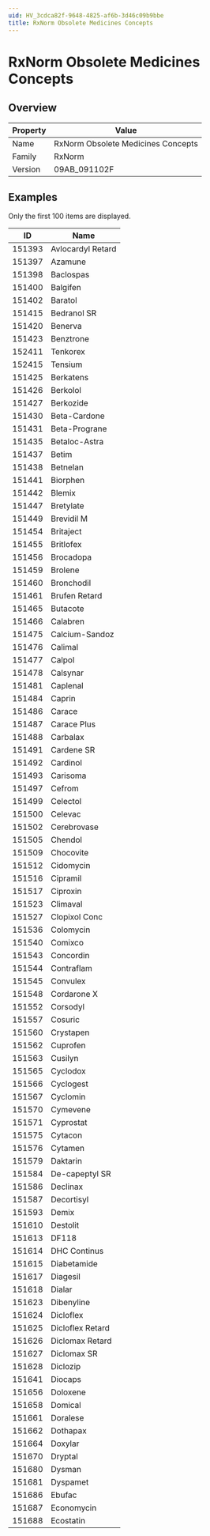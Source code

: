 ```yaml
---
uid: HV_3cdca82f-9648-4825-af6b-3d46c09b9bbe
title: RxNorm Obsolete Medicines Concepts
---
```


# RxNorm Obsolete Medicines Concepts

## Overview

Property|Value
---|--- 
Name|RxNorm Obsolete Medicines Concepts 
Family|RxNorm 
Version|09AB_091102F

## Examples

Only the first 100 items are displayed. 

ID|Name
---|--- 
151393|Avlocardyl Retard 
151397|Azamune 
151398|Baclospas 
151400|Balgifen 
151402|Baratol 
151415|Bedranol SR 
151420|Benerva 
151423|Benztrone 
152411|Tenkorex 
152415|Tensium 
151425|Berkatens 
151426|Berkolol 
151427|Berkozide 
151430|Beta-Cardone 
151431|Beta-Prograne 
151435|Betaloc-Astra 
151437|Betim 
151438|Betnelan 
151441|Biorphen 
151442|Blemix 
151447|Bretylate 
151449|Brevidil M 
151454|Britaject 
151455|Britlofex 
151456|Brocadopa 
151459|Brolene 
151460|Bronchodil 
151461|Brufen Retard 
151465|Butacote 
151466|Calabren 
151475|Calcium-Sandoz 
151476|Calimal 
151477|Calpol 
151478|Calsynar 
151481|Caplenal 
151484|Caprin 
151486|Carace 
151487|Carace Plus 
151488|Carbalax 
151491|Cardene SR 
151492|Cardinol 
151493|Carisoma 
151497|Cefrom 
151499|Celectol 
151500|Celevac 
151502|Cerebrovase 
151505|Chendol 
151509|Chocovite 
151512|Cidomycin 
151516|Cipramil 
151517|Ciproxin 
151523|Climaval 
151527|Clopixol Conc 
151536|Colomycin 
151540|Comixco 
151543|Concordin 
151544|Contraflam 
151545|Convulex 
151548|Cordarone X 
151552|Corsodyl 
151557|Cosuric 
151560|Crystapen 
151562|Cuprofen 
151563|Cusilyn 
151565|Cyclodox 
151566|Cyclogest 
151567|Cyclomin 
151570|Cymevene 
151571|Cyprostat 
151575|Cytacon 
151576|Cytamen 
151579|Daktarin 
151584|De-capeptyl SR 
151586|Declinax 
151587|Decortisyl 
151593|Demix 
151610|Destolit 
151613|DF118 
151614|DHC Continus 
151615|Diabetamide 
151617|Diagesil 
151618|Dialar 
151623|Dibenyline 
151624|Dicloflex 
151625|Dicloflex Retard 
151626|Diclomax Retard 
151627|Diclomax SR 
151628|Diclozip 
151641|Diocaps 
151656|Doloxene 
151658|Domical 
151661|Doralese 
151662|Dothapax 
151664|Doxylar 
151670|Dryptal 
151680|Dysman 
151681|Dyspamet 
151686|Ebufac 
151687|Economycin 
151688|Ecostatin